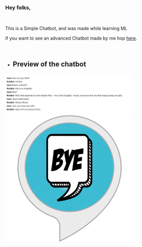 ### Hey folks,
 </br>

This is a Simple Chatbot, and was made while learning ML

If you want to see an advanced Chatbot made by me hop [here](https://github.com/hrugved06/ML-DL-Projects).

</br>

- ## Preview of the chatbot
<img src="https://github.com/hrugved06/ML-Projects/blob/master/My%20Chatbot/demoPics/Convers.jpeg" width=400></br>
<img src="https://github.com/hrugved06/ML-Projects/blob/master/My%20Chatbot/demoPics/bye.png" width=400><br>
